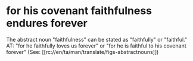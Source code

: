 # for his covenant faithfulness endures forever

The abstract noun "faithfulness" can be stated as "faithfully" or "faithful." AT: "for he faithfully loves us forever" or "for he is faithful to his covenant forever" (See: [[rc://en/ta/man/translate/figs-abstractnouns]])

